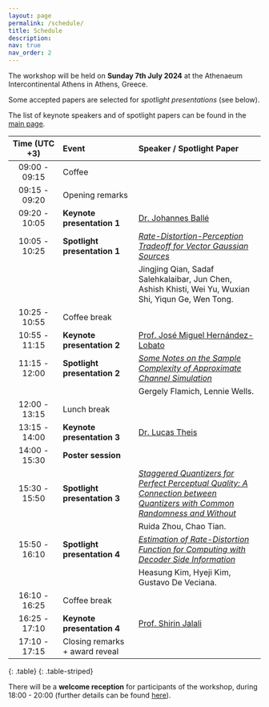 ```yaml
---
layout: page
permalink: /schedule/
title: Schedule
description:
nav: true
nav_order: 2
---
```

The workshop will be held on **Sunday 7th July 2024** at the Athenaeum Intercontinental Athens in Athens, Greece.

Some accepted papers are selected for *spotlight presentations* (see below).

The list of keynote speakers and of spotlight papers can be found in the [main page](https://learn-to-compress-workshop-isit.github.io/).

<style>
table th:first-of-type {
    width: 20%;
}
table th:nth-of-type(2) {
    width: 30%;
}
table th:nth-of-type(3) {
    width: 50%;
}
</style>

| **Time (UTC +3)** | **Event** | **Speaker / Spotlight Paper** |
| :----------:   | :------- | :------- |
| 09:00 - 09:15 | Coffee | |
| 09:15 - 09:20 | Opening remarks | | 
| 09:20 - 10:05 | **Keynote presentation 1**  | [Dr. Johannes Ballé](https://balle.io/) |
| 10:05 - 10:25 | **Spotlight presentation 1** | [*Rate-Distortion-Perception Tradeoff for Vector Gaussian Sources*](https://openreview.net/forum?id=NP2eeHpVJO) |
| | | Jingjing Qian, Sadaf Salehkalaibar, Jun Chen, Ashish Khisti, Wei Yu, Wuxian Shi, Yiqun Ge, Wen Tong.|
| 10:25 - 10:55 | Coffee break | |
| 10:55 - 11:15 | **Keynote presentation 2** | [Prof. José Miguel Hernández-Lobato](https://jmhl.org/) |
| 11:15 - 12:00 | **Spotlight presentation 2**  | [*Some Notes on the Sample Complexity of Approximate Channel Simulation*](https://openreview.net/forum?id=Hq07uannyG) |
| | | Gergely Flamich, Lennie Wells. | 
| 12:00 - 13:15 | Lunch break | |
| 13:15 - 14:00 | **Keynote presentation 3**  | [Dr. Lucas Theis](https://theis.io/) |
| 14:00 - 15:30 | **Poster session**  | |
| 15:30 - 15:50 | **Spotlight presentation 3** | [*Staggered Quantizers for Perfect Perceptual Quality: A Connection between Quantizers with Common Randomness and Without*](https://openreview.net/forum?id=keX3SC5cOt) |
| | | Ruida Zhou, Chao Tian. |
| 15:50 - 16:10 | **Spotlight presentation 4** | [*Estimation of Rate-Distortion Function for Computing with Decoder Side Information*](https://openreview.net/forum?id=xDa9Dxoww0) |
| | | Heasung Kim, Hyeji Kim, Gustavo De Veciana. | 
| 16:10 - 16:25 | Coffee break | |
| 16:25 - 17:10 | **Keynote presentation 4**  | [Prof. Shirin Jalali](https://sites.google.com/site/shirinjalali/home) |
| 17:10 - 17:15 | Closing remarks + award reveal | | 
{: .table}
{: .table-striped}

There will be a **welcome reception** for participants of the workshop, during 18:00 - 20:00 (further details can be found [here](https://2024.ieee-isit.org/tutorials-and-workshops-reception)).



<br>

